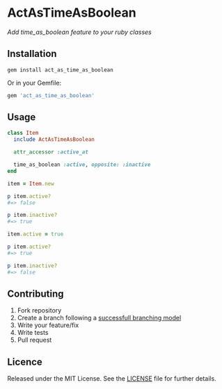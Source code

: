# ActAsTimeAsBoolean

_Add time_as_boolean feature to your ruby classes_

## Installation

```shell
gem install act_as_time_as_boolean
```

Or in your Gemfile:

```ruby
gem 'act_as_time_as_boolean'
```

## Usage

```ruby
class Item
  include ActAsTimeAsBoolean

  attr_accessor :active_at

  time_as_boolean :active, opposite: :inactive
end

item = Item.new

p item.active?
#=> false

p item.inactive?
#=> true

item.active = true

p item.active?
#=> true

p item.inactive?
#=> false
```

## Contributing

1. Fork repository
2. Create a branch following a [successfull branching model](http://nvie.com/posts/a-successful-git-branching-model/)
3. Write your feature/fix
4. Write tests
5. Pull request

## Licence

Released under the MIT License. See the [LICENSE](https://github.com/caedes/act_as_time_as_boolean/blob/master/LICENSE.md) file for further details.
